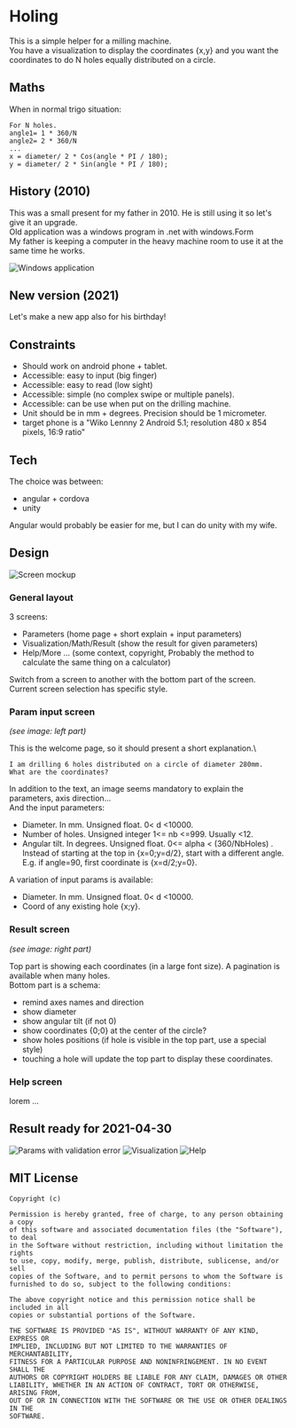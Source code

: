 ﻿# Holing 

This is a simple helper for a milling machine.\
You have a visualization to display the coordinates {x,y} and you want the coordinates to do N holes equally distributed on a circle.

## Maths

When in normal trigo situation:

```
For N holes.
angle1= 1 * 360/N
angle2= 2 * 360/N
...
x = diameter/ 2 * Cos(angle * PI / 180);
y = diameter/ 2 * Sin(angle * PI / 180);
```

## History (2010)

This was a small present for my father in 2010. He is still using it so let's give it an upgrade.\
Old application was a windows program in .net with windows.Form\
My father is keeping a computer in the heavy machine room to use it at the same time he works.

![Windows application](PercageCirculaire2010.PNG)

## New version (2021)

Let's make a new app also for his birthday!

## Constraints
 
- Should work on android phone + tablet.
- Accessible: easy to input (big finger)
- Accessible: easy to read (low sight)
- Accessible: simple (no complex swipe or multiple panels). 
- Accessible: can be use when put on the drilling machine.
- Unit should be in mm + degrees. Precision should be 1 micrometer.
- target phone is a "Wiko Lennny 2 Android 5.1; resolution 480 x 854 pixels, 16:9 ratio"

## Tech

The choice was between:
- angular + cordova
- unity 

Angular would probably be easier for me, but I can do unity with my wife.

## Design

![Screen mockup](VisualDesign.png)

### General layout 

3 screens:
- Parameters (home page + short explain + input parameters)
- Visualization/Math/Result (show the result for given parameters)
- Help/More ... (some context, copyright, Probably the method to calculate the same thing on a calculator)

Switch from a screen to another with the bottom part of the screen.\
Current screen selection has specific style.

### Param input screen

_(see image: left part)_

This is the welcome page, so it should present a short explanation.\

```
I am drilling 6 holes distributed on a circle of diameter 280mm.
What are the coordinates?
```

In addition to the text, an image seems mandatory to explain the parameters, axis direction...\
And the input parameters:
- Diameter. In mm. Unsigned float. 0< d <10000.
- Number of holes. Unsigned integer  1<= nb <=999. Usually <12.
- Angular tilt. In degrees. Unsigned float. 0<= alpha < (360/NbHoles) . Instead of starting at the top in {x=0;y=d/2}, start with a different angle. E.g. if angle=90, first coordinate is {x=d/2;y=0}.

A variation of input params is available:
- Diameter. In mm. Unsigned float. 0< d <10000.
- Coord of any existing hole {x;y}.

### Result screen 

_(see image: right part)_

Top part is showing each coordinates (in a large font size). A pagination is available when many holes.\
Bottom part is a schema:
- remind axes names and direction
- show diameter
- show angular tilt (if not 0)
- show coordinates {0;0} at the center of the circle?
- show holes positions (if hole is visible in the top part, use a special style)
- touching a hole will update the top part to display these coordinates.

### Help screen 

lorem ...

## Result ready for 2021-04-30

![Params with validation error](PercageCirculaire2021_params.PNG)
![Visualization](PercageCirculaire2021_visu.PNG)
![Help](PercageCirculaire2021_aide.PNG)

## MIT License

```
Copyright (c) 

Permission is hereby granted, free of charge, to any person obtaining a copy
of this software and associated documentation files (the "Software"), to deal
in the Software without restriction, including without limitation the rights
to use, copy, modify, merge, publish, distribute, sublicense, and/or sell
copies of the Software, and to permit persons to whom the Software is
furnished to do so, subject to the following conditions:

The above copyright notice and this permission notice shall be included in all
copies or substantial portions of the Software.

THE SOFTWARE IS PROVIDED "AS IS", WITHOUT WARRANTY OF ANY KIND, EXPRESS OR
IMPLIED, INCLUDING BUT NOT LIMITED TO THE WARRANTIES OF MERCHANTABILITY,
FITNESS FOR A PARTICULAR PURPOSE AND NONINFRINGEMENT. IN NO EVENT SHALL THE
AUTHORS OR COPYRIGHT HOLDERS BE LIABLE FOR ANY CLAIM, DAMAGES OR OTHER
LIABILITY, WHETHER IN AN ACTION OF CONTRACT, TORT OR OTHERWISE, ARISING FROM,
OUT OF OR IN CONNECTION WITH THE SOFTWARE OR THE USE OR OTHER DEALINGS IN THE
SOFTWARE.
```
